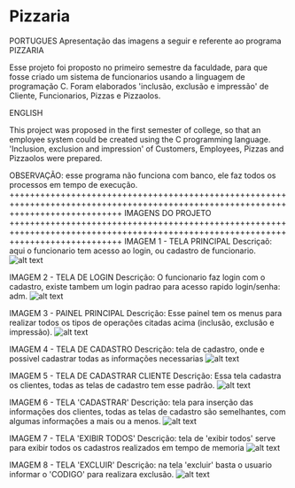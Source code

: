 # Pizzaria
PORTUGUES
Apresentação das imagens a seguir e referente ao programa PIZZARIA

Esse projeto foi proposto no primeiro semestre da faculdade, para que fosse criado um sistema de funcionarios usando a linguagem de programação C.
Foram elaborados 'inclusão, exclusão e impressão' de Cliente, Funcionarios, Pizzas e Pizzaolos.

ENGLISH

This project was proposed in the first semester of college, so that an employee system could be created using the C programming language.
'Inclusion, exclusion and impression' of Customers, Employees, Pizzas and Pizzaolos were prepared.

OBSERVAÇÃO: esse programa não funciona com banco, ele faz todos os processos em tempo de execução.
++++++++++++++++++++++++++++++++++++++++++++++++++++++++++++++++++++++++++++++++++++++++++++++++++++++++++++++++++++++++++++++++++
IMAGENS DO PROJETO
++++++++++++++++++++++++++++++++++++++++++++++++++++++++++++++++++++++++++++++++++++++++++++++++++++++++++++++++++++++++++++++++++
IMAGEM 1 - TELA PRINCIPAL
Descriçaõ: aqui o funcionario tem acesso ao login, ou cadastro de funcionario.
![alt text](https://github.com/LeonardoMachado30/Pizzaria/blob/master/IMG/1.png)

IMAGEM 2 - TELA DE LOGIN
Descrição: O funcionario faz login com o cadastro, existe tambem um login padrao para acesso rapido login/senha: adm.
![alt text](https://github.com/LeonardoMachado30/Pizzaria/blob/master/IMG/2.png)

IMAGEM 3 - PAINEL PRINCIPAL
Descrição: Esse painel tem os menus para realizar todos os tipos de operações citadas acima (inclusão, exclusão e impressão).
![alt text](https://github.com/LeonardoMachado30/Pizzaria/blob/master/IMG/3.png)

IMAGEM 4 - TELA DE CADASTRO
Descrição: tela de cadastro, onde e possivel cadastrar todas as informações necessarias
![alt text](https://github.com/LeonardoMachado30/Pizzaria/blob/master/IMG/4.png)

IMAGEM 5 - TELA DE CADASTRAR CLIENTE
Descrição: Essa tela cadastra os clientes, todas as telas de cadastro tem esse padrão.
![alt text](https://github.com/LeonardoMachado30/Pizzaria/blob/master/IMG/5.png)

IMAGEM 6 - TELA 'CADASTRAR'
Descrição: tela para inserção das informações dos clientes, todas as telas de cadastro são semelhantes, com algumas informações a mais ou a menos.
![alt text](https://github.com/LeonardoMachado30/Pizzaria/blob/master/IMG/6.png)

IMAGEM 7 - TELA 'EXIBIR TODOS'
Descrição: tela de 'exibir todos' serve para exibir todos os cadastros realizados em tempo de memoria
![alt text](https://github.com/LeonardoMachado30/Pizzaria/blob/master/IMG/7.png)

IMAGEM 8 - TELA 'EXCLUIR'
Descrição: na tela 'excluir' basta o usuario informar o 'CODIGO' para realizara exclusão.
![alt text](https://github.com/LeonardoMachado30/Pizzaria/blob/master/IMG/8.png)
